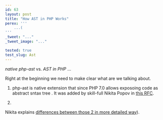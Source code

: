 ```yaml
---
id: 63
layout: post
title: "How AST in PHP Works"
perex: '''
    ...(
'''
_tweet: "..."
_tweet_image: "..."

tested: true
test_slug: Ast
---
```


*native php-ast* vs. *AST in PHP*
...

Right at the beginning we need to make clear what are we talking about.

1. php-ast is native  extension that since PHP 7.0 allows exposoing code as abstract sntax tree
. It was added by skill-full Nikita Popov in [this RFC](https://wiki.php.net/rfc/abstract_syntax_tree).

2.

Nikita explains [differences between those 2 in more detailed way](https://github.com/nikic/php-ast#differences-to-php-parser)).
